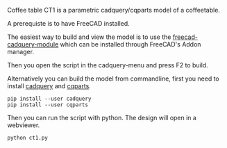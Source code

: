 Coffee table CT1 is a parametric cadquery/cqparts model of a coffeetable.

A prerequiste is to have FreeCAD installed.

The easiest way to build and view the model is to use the [freecad-cadquery-module](https://github.com/jmwright/cadquery-freecad-module) which can be installed through FreeCAD's Addon manager.

Then you open the script in the cadquery-menu and press F2 to build.

Alternatively you can build the model from commandline, first you need to install [cadquery](https://github.com/dcowden/cadquery) and [cqparts](https://github.com/fragmuffin/cqparts).

```
pip install --user cadquery
pip install --user cqparts
```

Then you can run the script with python. The design will open in a webviewer.

```
python ct1.py
```
